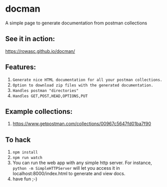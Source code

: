 # docman 
A simple page to generate documentation from postman collections

## See it in action:

https://rowasc.github.io/docman/

## Features: 
1. `Generate nice HTML documentation for all your postman collections.`
2. `Option to download zip files with the generated documentation.`
3. `Handles postman "directories" `
4. `Handles GET,POST,HEAD,OPTIONS,PUT`

## Example collections:
1. https://www.getpostman.com/collections/00967c5647fd01ba7f90

## To hack

1. `npm install`
2. `npm run watch`
3.  You can run the web app with any simple http server. For instance, `python -m SimpleHTTPServer` will let you access it in localhost:8000/index.html to generate and view docs.
3. have fun ;-)
